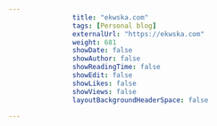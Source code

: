 ---
                title: "ekwska.com"
                tags: [Personal blog]
                externalUrl: "https://ekwska.com"
                weight: 681
                showDate: false
                showAuthor: false
                showReadingTime: false
                showEdit: false
                showLikes: false
                showViews: false
                layoutBackgroundHeaderSpace: false
                ---
